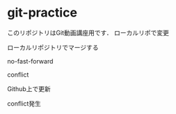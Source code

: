 # git-practice
このリポジトリはGit動画講座用です．
ローカルリポで変更

ローカルリポジトリでマージする

no-fast-forward

conflict

Github上で更新

conflict発生
